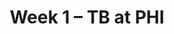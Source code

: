 ---
layout: game
title: Week 1 – TB at PHI
season: 2003
game_id: 2003_01_TB_PHI
away_team: TB
home_team: PHI
---